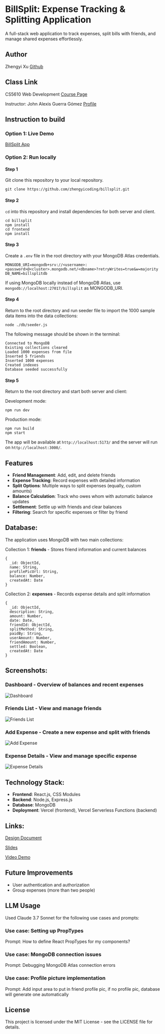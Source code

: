 # BillSplit: Expense Tracking & Splitting Application

A full-stack web application to track expenses, split bills with friends, and manage shared expenses effortlessly.

## Author

Zhengyi Xu
[Github](https://github.com/zhengyicoding)

## Class Link

CS5610 Web Development [Course Page](https://johnguerra.co/classes/webDevelopment_spring_2025/)

Instructor: John Alexis Guerra Gómez [Profile](https://johnguerra.co/)

## Instruction to build

### Option 1: Live Demo

[BillSplit App](https://billsplit-app.vercel.app/)

### Option 2: Run locally

#### Step 1

Git clone this repository to your local repository.

```
git clone https://github.com/zhengyicoding/billsplit.git
```

#### Step 2

`cd` into this repository and install dependencies for both server and client.

```
cd billsplit
npm install
cd frontend
npm install
```

#### Step 3

Create a `.env` file in the root directory with your MongoDB Atlas credentials.

```
MONGODB_URI=mongodb+srv://<username>:<password>@<cluster>.mongodb.net/<dbname>?retryWrites=true&w=majority
DB_NAME=billsplitdb
```

If using MongoDB locally instead of MongoDB Atlas, use `mongodb://localhost:27017/billsplit` as MONGODB_URI.

#### Step 4

Return to the root directory and run seeder file to import the 1000 sample data items into the data collections:

```
node ./db/seeder.js
```

The following message should be shown in the terminal:

```
Connected to MongoDB
Existing collections cleared
Loaded 1000 expenses from file
Inserted 5 friends
Inserted 1000 expenses
Created indexes
Database seeded successfully
```

#### Step 5

Return to the root directory and start both server and client:

Development mode:

```
npm run dev
```

Production mode:

```
npm run build
npm start
```

The app will be available at `http://localhost:5173/` and the server will run on `http://localhost:3000/`.

## Features

- **Friend Management**: Add, edit, and delete friends
- **Expense Tracking**: Record expenses with detailed information
- **Split Options**: Multiple ways to split expenses (equally, custom amounts)
- **Balance Calculation**: Track who owes whom with automatic balance updates
- **Settlement**: Settle up with friends and clear balances
- **Filtering**: Search for specific expenses or filter by friend

## Database:

The application uses MongoDB with two main collections:

Collection 1: **friends** - Stores friend information and current balances

```
{
  _id: ObjectId,
  name: String,
  profilePicUrl: String,
  balance: Number,
  createdAt: Date
}
```

Collection 2: **expenses** - Records expense details and split information

```
{
  _id: ObjectId,
  description: String,
  amount: Number,
  date: Date,
  friendId: ObjectId,
  splitMethod: String,
  paidBy: String,
  userAmount: Number,
  friendAmount: Number,
  settled: Boolean,
  createdAt: Date
}
```

## Screenshots:

### Dashboard - Overview of balances and recent expenses

![Dashboard](https://github.com/zhengyicoding/billsplit/raw/main/screenshots/dashboard.png)

### Friends List - View and manage friends

![Friends List](https://github.com/zhengyicoding/billsplit/raw/main/screenshots/friends-list.png)

### Add Expense - Create a new expense and split with friends

![Add Expense](https://github.com/zhengyicoding/billsplit/raw/main/screenshots/add-expense.png)

### Expense Details - View and manage specific expense

![Expense Details](https://github.com/zhengyicoding/billsplit/raw/main/screenshots/expense-details.png)

## Technology Stack:

- **Frontend**: React.js, CSS Modules
- **Backend**: Node.js, Express.js
- **Database**: MongoDB
- **Deployment**: Vercel (frontend), Vercel Serverless Functions (backend)

## Links:

[Design Document](https://github.com/zhengyicoding/billsplit/blob/main/design_doc.pdf)

[Slides](https://docs.google.com/presentation/d/1aBC123DefGHIjkLMNOpqRStuVWXyz/edit?usp=sharing)

[Video Demo](https://youtu.be/example)

## Future Improvements

- User authentication and authorization
- Group expenses (more than two people)

## LLM Usage

Used Claude 3.7 Sonnet for the following use cases and prompts:

### Use case: Setting up PropTypes

Prompt: How to define React PropTypes for my components?

### Use case: MongoDB connection issues

Prompt: Debugging MongoDB Atlas connection errors

### Use case: Profile picture implementation

Prompt: Add input area to put in friend profile pic, if no profile pic, database will generate one automatically

## License

This project is licensed under the MIT License - see the LICENSE file for details.
